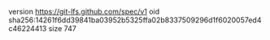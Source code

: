 version https://git-lfs.github.com/spec/v1
oid sha256:14261f6dd39841ba03952b5325ffa02b8337509296d1f6020057ed4c46224413
size 747
